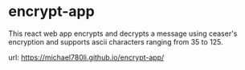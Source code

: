 # encrypt-app
This react web app encrypts and decrypts a message using ceaser's encryption and supports ascii characters ranging from 35 to 125.

url:
https://michael780li.github.io/encrypt-app/
